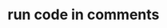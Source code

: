 # run code in comments

<!-- $MDP_PROCESS
```ts {group: demo}
const countFiles = (dirname: string) =>
  Deno.readDir(dirname).then((iter) => [...iter]);
const isFile = (filename: string) =>
  Deno.stat(filename).then(({ isFile }) => isFile);
const isFolder = (filename: string) =>
  Deno.stat(filename).then(({ isFolder }) => isFolder);
```
-->
